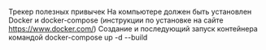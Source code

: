 Трекер полезных привычек
На компьютере должен быть установлен Docker и docker-compose (инструкции по установке на сайте https://www.docker.com/)
Создание и последующий запуск контейнера командой docker-compose up -d --build
